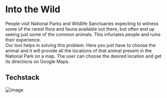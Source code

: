 # Into the Wild

People visit National Parks and Wildlife Sanctuaries expecting to witness some of the rarest flora and fauna available out there, but often end up seeing just some of the common animals. This infuriates people and ruins their experience.</br>
Our tool helps in solving this problem. Here you just have to choose the animal and it will provide all the locations of that animal present in the National Park on a map. The user can choose the desired location and get its directions on Google Maps.</br>

## Techstack
![image](https://user-images.githubusercontent.com/110720044/183282382-82b7869f-bc64-424c-ae11-e997474380d5.png)

